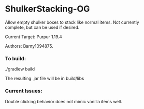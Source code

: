 # ShulkerStacking-OG
Allow empty shulker boxes to stack like normal items. Not currently complete, but can be used if desired.

Current Target: Purpur 1.19.4

Authors: Barny1094875.

<h3>To build:</h3>

./gradlew build

The resulting .jar file will be in build/libs

<h3>Current Issues:</h3
                     
Double clicking behavior does not mimic vanilla items well.
